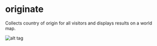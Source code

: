 # originate
Collects country of origin for all visitors and displays results on a world map.

![alt tag](https://raw.github.com/keypusher/originate/master/data/world_example.png)
